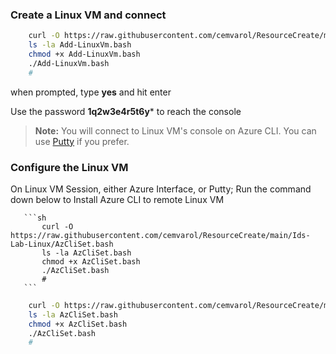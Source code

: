 ### Create a Linux VM and connect

```sh
    curl -O https://raw.githubusercontent.com/cemvarol/ResourceCreate/main/Ids-Lab-Linux/Add-LinuxVm.bash
    ls -la Add-LinuxVm.bash
    chmod +x Add-LinuxVm.bash
    ./Add-LinuxVm.bash
    #
```       
        
when prompted, type **yes** and hit enter        

Use the password **1q2w3e4r5t6y*** to reach the console 


> **Note:**  You will connect to Linux VM's console on Azure CLI. You can use [Putty](https://www.chiark.greenend.org.uk/~sgtatham/putty/latest.html) if you prefer. 


### Configure the Linux VM

On Linux VM Session, either Azure Interface, or Putty;
Run the command down below to Install Azure CLI to remote Linux VM


       ```sh
           curl -O https://raw.githubusercontent.com/cemvarol/ResourceCreate/main/Ids-Lab-Linux/AzCliSet.bash
           ls -la AzCliSet.bash
           chmod +x AzCliSet.bash
           ./AzCliSet.bash
           #
       ```
```sh
    curl -O https://raw.githubusercontent.com/cemvarol/ResourceCreate/main/Ids-Lab-Linux/AzCliSet.bash
    ls -la AzCliSet.bash
    chmod +x AzCliSet.bash
    ./AzCliSet.bash
    #
```       
    

